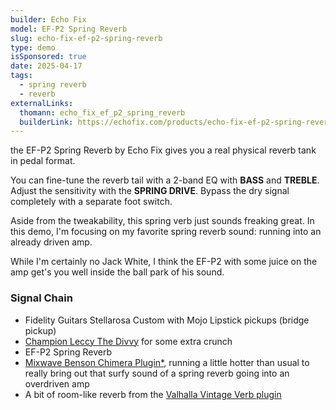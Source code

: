 ```yaml
---
builder: Echo Fix
model: EF-P2 Spring Reverb
slug: echo-fix-ef-p2-spring-reverb
type: demo
isSponsored: true
date: 2025-04-17
tags:
  - spring reverb
  - reverb
externalLinks:
  thomann: echo_fix_ef_p2_spring_reverb
  builderLink: https://echofix.com/products/echo-fix-ef-p2-spring-reverb-pedal
---
```


the EF-P2 Spring Reverb by Echo Fix gives you a real physical reverb tank in pedal format.

You can fine-tune the reverb tail with a 2-band EQ with **BASS** and **TREBLE**. Adjust the sensitivity with the **SPRING DRIVE**. Bypass the dry signal completely with a separate foot switch.

Aside from the tweakability, this spring verb just sounds freaking great. In this demo, I'm focusing on my favorite spring reverb sound: running into an already driven amp.

While I'm certainly no Jack White, I think the EF-P2 with some juice on the amp get's you well inside the ball park of his sound.

### Signal Chain

- Fidelity Guitars Stellarosa Custom with Mojo Lipstick pickups (bridge pickup)
- [Champion Leccy The Divvy](/posts/harmonic-percolator-shootout) for some extra crunch
- EF-P2 Spring Reverb
- [Mixwave Benson Chimera Plugin*](https://sweetwater.sjv.io/B0N2PL), running a little hotter than usual to really bring out that surfy sound of a spring reverb going into an overdriven amp
- A bit of room-like reverb from the [Valhalla Vintage Verb plugin](https://valhalladsp.com/shop/reverb/valhalla-vintage-verb/)
